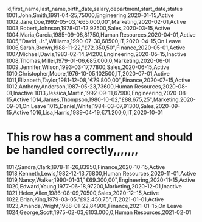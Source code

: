 id,first_name,last_name,birth_date,salary,department,start_date,status
1001,John,Smith,1991-04-25,75000,Engineering,2020-01-15,Active
1002,Jane,Doe,1992-05-03,"€65.000,00",Marketing,2020-02-01,Active
1003,Robert,Johnson,1978-01-12,92500,Sales,2020-03-15,Active
1004,Maria,Garcia,1985-09-08,81750,Human Resources,2020-04-01,Active
1005,"David, Jr.",Williams,1990-07-30,68500,IT,2020-04-15,On Leave
1006,Sarah,Brown,1988-11-22,"£72.350,50",Finance,2020-05-01,Active
1007,Michael,Davis,1983-02-14,94200,Engineering,2020-05-15,Inactive
1008,Thomas,Miller,1979-01-06,€85.000,0,Marketing,2020-06-01
1009,Jennifer,Wilson,1993-03-17,77800,Sales,2020-06-15,Active
1010,Christopher,Moore,1976-10-05,102500,IT,2020-07-01,Active
1011,Elizabeth,Taylor,1981-12-08,"€79.800,00",Finance,2020-07-15,Active
1012,Anthony,Anderson,1987-05-23,73600,Human Resources,2020-08-01,Inactive
1013,Jessica,Martin,1992-09-11,67900,Engineering,2020-08-15,Active
1014,James,Thompson,1980-10-02,"£88.675,25",Marketing,2020-09-01,On Leave
1015,Daniel,White,1984-03-07,91300,Sales,2020-09-15,Active
1016,Lisa,Harris,1989-04-19,€71.200,0,IT,2020-10-01
# This row has a comment and should be handled correctly,,,,,,,
1017,Sandra,Clark,1978-11-26,83950,Finance,2020-10-15,Active
1018,Kenneth,Lewis,1982-12-13,76800,Human Resources,2020-11-01,Active
1019,Nancy,Walker,1990-01-31,"€69.300,00",Engineering,2020-11-15,Active
1020,Edward,Young,1977-06-18,97200,Marketing,2020-12-01,Inactive
1021,Helen,Allen,1986-08-09,70500,Sales,2020-12-15,Active
1022,Brian,King,1979-03-05,"£92.450,75",IT,2021-01-01,Active
1023,Amanda,Wright,1988-01-22,84900,Finance,2021-01-15,On Leave
1024,George,Scott,1975-02-03,€103.000,0,Human Resources,2021-02-01
